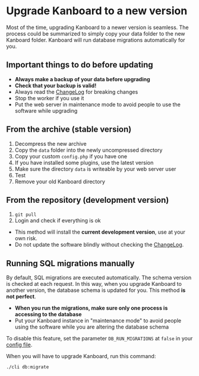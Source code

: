 Upgrade Kanboard to a new version
=================================

Most of the time, upgrading Kanboard to a newer version is seamless.
The process could be summarized to simply copy your data folder to the new Kanboard folder.
Kanboard will run database migrations automatically for you.

Important things to do before updating
--------------------------------------

- **Always make a backup of your data before upgrading**
- **Check that your backup is valid!**
- Always read the [ChangeLog](https://github.com/kanboard/kanboard/blob/master/ChangeLog) for breaking changes
- Stop the worker if you use it
- Put the web server in maintenance mode to avoid people to use the software while upgrading

From the archive (stable version)
---------------------------------

1. Decompress the new archive
2. Copy the `data` folder into the newly uncompressed directory
3. Copy your custom `config.php` if you have one
4. If you have installed some plugins, use the latest version
5. Make sure the directory `data` is writeable by your web server user
6. Test
7. Remove your old Kanboard directory

From the repository (development version)
-----------------------------------------

1. `git pull`
2. Login and check if everything is ok

- This method will install the **current development version**, use at your own risk.
- Do not update the software blindly without checking the [ChangeLog](https://github.com/kanboard/kanboard/blob/master/ChangeLog).

Running SQL migrations manually
-------------------------------

By default, SQL migrations are executed automatically. The schema version is checked at each request.
In this way, when you upgrade Kanboard to another version, the database schema is updated for you.
This method **is not perfect**.

- **When you run the migrations, make sure only one process is accessing to the database**
- Put your Kanboard instance in "maintenance mode" to avoid people using the software while you are altering the database schema

To disable this feature, set the parameter `DB_RUN_MIGRATIONS` at `false` in your [config file](config.markdown).

When you will have to upgrade Kanboard, run this command:

```bash
./cli db:migrate
```
